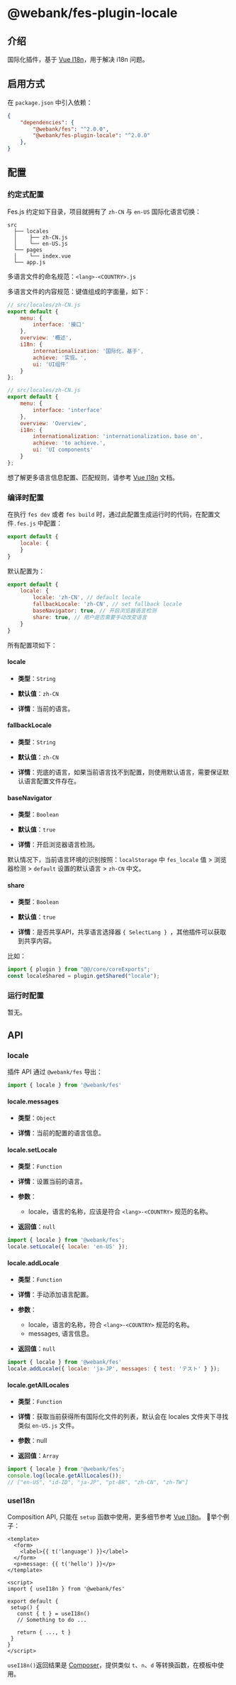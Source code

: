 # @webank/fes-plugin-locale

## 介绍
国际化插件，基于 [Vue I18n](https://github.com/intlify/vue-i18n-next)，用于解决 i18n 问题。
## 启用方式
在 `package.json` 中引入依赖：
```json
{
    "dependencies": {
        "@webank/fes": "^2.0.0",
        "@webank/fes-plugin-locale": "^2.0.0"
    },
}
```


## 配置

### 约定式配置
Fes.js 约定如下目录，项目就拥有了 `zh-CN` 与 `en-US` 国际化语言切换：
```
src
  ├── locales
  │    ├── zh-CN.js
  │    └── en-US.js
  └── pages
  │    └── index.vue
  └── app.js
```
多语言文件的命名规范：`<lang>-<COUNTRY>.js`

多语言文件的内容规范：键值组成的字面量，如下：
```js
// src/locales/zh-CN.js
export default {
    menu: {
        interface: '接口'
    },
    overview: '概述',
    i18n: {
        internationalization: '国际化，基于',
        achieve: '实现。',
        ui: 'UI组件'
    }
};
```
```js
// src/locales/zh-CN.js
export default {
    menu: {
        interface: 'interface'
    },
    overview: 'Overview',
    i18n: {
        internationalization: 'internationalization，base on',
        achieve: 'to achieve.',
        ui: 'UI components'
    }
};
```
想了解更多语言信息配置、匹配规则，请参考 [Vue I18n](https://vue-i18n.intlify.dev/guide/essentials/syntax.html) 文档。


### 编译时配置
在执行 `fes dev` 或者 `fes build` 时，通过此配置生成运行时的代码，在配置文件`.fes.js` 中配置：
```js
export default {
    locale: {
    }
}
```
默认配置为：
```js
export default {
    locale: {
        locale: 'zh-CN', // default locale
        fallbackLocale: 'zh-CN', // set fallback locale
        baseNavigator: true, // 开启浏览器语言检测
        share: true, // 用户是否需要手动改变语言
    }
} 
```
所有配置项如下：

#### locale
- **类型**：`String`
  
- **默认值**：`zh-CN`

- **详情**：当前的语言。

#### fallbackLocale
- **类型**：`String`
  
- **默认值**：`zh-CN`

- **详情**：兜底的语言，如果当前语言找不到配置，则使用默认语言，需要保证默认语言配置文件存在。

#### baseNavigator
- **类型**：`Boolean`
  
- **默认值**：`true`

- **详情**：开启浏览器语言检测。

默认情况下，当前语言环境的识别按照：`localStorage` 中 `fes_locale` 值 > 浏览器检测 > `default` 设置的默认语言 > `zh-CN` 中文。

#### share
- **类型**：`Boolean`
  
- **默认值**：`true`

- **详情**：是否共享API，共享语言选择器 `{ SelectLang } `，其他插件可以获取到共享内容。
  
比如：
```js
import { plugin } from "@@/core/coreExports";
const localeShared = plugin.getShared("locale");
```


### 运行时配置
暂无。

## API

### locale
插件 API 通过 `@webank/fes` 导出：
```js
import { locale } from '@webank/fes'
```

#### locale.messages
- **类型**：`Object`
  
- **详情**：当前的配置的语言信息。

#### locale.setLocale
- **类型**：`Function`
  
- **详情**：设置当前的语言。
- **参数**：
  - locale，语言的名称，应该是符合 `<lang>-<COUNTRY>` 规范的名称。
- **返回值**：`null`
```js
import { locale } from '@webank/fes';
locale.setLocale({ locale: 'en-US' });
```

#### locale.addLocale
- **类型**：`Function`
  
- **详情**：手动添加语言配置。
- **参数**：
  - locale，语言的名称，符合 `<lang>-<COUNTRY>` 规范的名称。
  - messages, 语言信息。
- **返回值**：`null`
```js
import { locale } from '@webank/fes'
locale.addLocale({ locale: 'ja-JP', messages: { test: 'テスト' } });
```


#### locale.getAllLocales
- **类型**：`Function`
  
- **详情**：获取当前获得所有国际化文件的列表，默认会在 locales 文件夹下寻找类似 `en-US.js` 文件。
- **参数**：null
- **返回值**：`Array`
```js
import { locale } from '@webank/fes';
console.log(locale.getAllLocales());
// ["en-US", "id-ID", "ja-JP", "pt-BR", "zh-CN", "zh-TW"]
```


### useI18n
Composition API, 只能在 `setup` 函数中使用，更多细节参考 [Vue I18n](https://vue-i18n.intlify.dev/api/composition.html#usei18n)。
举个例子：
```vue
<template>
  <form>
    <label>{{ t('language') }}</label>
  </form>
  <p>message: {{ t('hello') }}</p>
</template>

<script>
import { useI18n } from '@webank/fes'

export default {
 setup() {
   const { t } = useI18n()
   // Something to do ...

   return { ..., t }
 }
}
</script>
```

`useI18n()`返回结果是 [Composer](https://vue-i18n.intlify.dev/api/composition.html#composer)，提供类似 `t`、`n`、`d` 等转换函数，在模板中使用。